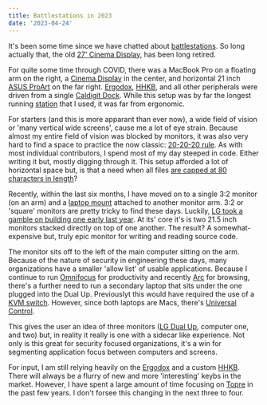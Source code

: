 ```yaml
---
title: Battlestations in 2023
date: '2023-04-24'
---
```


It's been some time since we have chatted about [battlestations][reddit].
So long actually that,
the old [27' Cinema Display][applDsplay],
has been long retired.

For quite some time through COVID,
there was a MacBook Pro on a floating arm on the right,
a [Cinema Display][applDsplay] in the center,
and horizontal 21 inch [ASUS ProArt][part] on the far right.
[Ergodox][egd], [HHKB][hhkb], and all other peripherals were driven from a single [Caldigit Dock][cdigit].
While this setup was by far the longest running [station][reddit] that I used,
it was far from ergonomic.

For starters (and this is more apparant than ever now),
a wide field of vision or 'many vertical wide screens',
cause me a lot of eye strain.
Because almost my entire field of vision was blocked by monitors,
it was also very hard to find a space to practice the now classic:
[20-20-20 rule][eyeStrain].
As with most individual contributors,
I spend most of my day steeped in code.
Either writing it but,
mostly digging through it.
This setup afforded a lot of horizontal space but,
is that a need when all files [are capped at 80 characters in length][wide]?

Recently,
within the last six months,
I have moved on to a single 3:2 monitor (on an arm) and
a [laptop mount][lapTray] attached to another monitor arm.
3:2 or 'square' monitors are pretty tricky to find these days.
Luckily, [LG took a gamble on building one early last year][dualUp].
At its' core it's is two 21.5 inch monitors stacked directly on top of one another.
The result?
A somewhat-expensive but,
truly epic monitor for writing and reading source code.

The monitor sits off to the left of the main computer sitting on the arm.
Because of the nature of security in engineering these days,
many organizations have a smaller 'allow list' of usable applications.
Because I continue to run [Omnifocus][ofp] for productivity
and recently [Arc][arc] for browsing,
there's a further need to run a secondary laptop that sits under the one plugged into the Dual Up.
Previouslyt this would have required the use of a [KVM switch][kvm].
However, since both laptops are Macs,
there's [Universal Control][uvc].

This gives the user an idea of three monitors ([LG Dual Up][dualUp], computer one, and two) but,
in reality it really is one with a sidecar like experience.
Not only is this great for security focused organizations,
it's a win for segmenting application focus between computers and screens.

For input, I am still relying heavily on the [Ergodox][egd] and a custom [HHKB][hhkb].
There will always be a flurry of new and more 'interesting' keybs in the market.
However, I have spent a large amount of time focusing on [Topre][tpr] in the past few years.
I don't forsee this changing in the next three to four.


[reddit]: https://www.reddit.com/r/battlestations/
[applDsplay]: https://en.wikipedia.org/wiki/Apple_Cinema_Display
[part]: https://www.asus.com/us/proart/displays-home/
[cdigit]: https://www.caldigit.com/thunderbolt-station-4/
[egd]: https://www.ergodox.io/
[hhkb]: https://happyhackingkb.com/
[eyeStrain]: https://www.mayoclinic.org/diseases-conditions/eyestrain/diagnosis-treatment/drc-20372403
[wide]: https://softwareengineering.stackexchange.com/questions/148677/why-is-80-characters-the-standard-limit-for-code-width#148678
[lapTray]: https://www.amazon.com/AmazonBasics-Notebook-Arm-Mount-Tray/dp/B010QZD6I6/ref=sr_1_4?keywords=laptop+arm&qid=1682818887&sr=8-4
[dualUp]: https://www.lg.com/us/monitors/lg-28mq780-b
[ofp]: https://www.omnigroup.com/omnifocus
[arc]: https://arc.net/
[kvm]: https://en.wikipedia.org/wiki/KVM_switch
[uvc]: https://support.apple.com/en-us/HT212757
[tpr]: https://theviewfromgreatisland.com/mediterranean-bean-salad-recipe/

